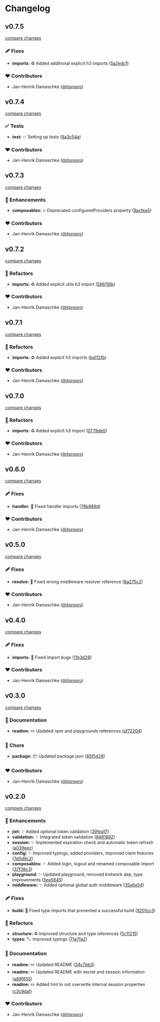 # Changelog


## v0.7.5

[compare changes](https://github.com/itpropro/nuxt-oidc-auth/compare/v0.7.4...v0.7.5)

### 🩹 Fixes

- **imports:** ♻️   Added additional explicit h3 imports ([5a2edc1](https://github.com/itpropro/nuxt-oidc-auth/commit/5a2edc1))

### ❤️ Contributors

- Jan-Henrik Damaschke ([@itpropro](http://github.com/itpropro))

## v0.7.4

[compare changes](https://github.com/itpropro/nuxt-oidc-auth/compare/v0.7.3...v0.7.4)

### ✅ Tests

- **test:** ✅   Setting up tests ([8a3c54a](https://github.com/itpropro/nuxt-oidc-auth/commit/8a3c54a))

### ❤️ Contributors

- Jan-Henrik Damaschke ([@itpropro](http://github.com/itpropro))

## v0.7.3

[compare changes](https://github.com/itpropro/nuxt-oidc-auth/compare/v0.7.2...v0.7.3)

### 🚀 Enhancements

- **composables:** 🔥   Deprecated configuredProviders property ([9acfea5](https://github.com/itpropro/nuxt-oidc-auth/commit/9acfea5))

### ❤️ Contributors

- Jan-Henrik Damaschke ([@itpropro](http://github.com/itpropro))

## v0.7.2

[compare changes](https://github.com/itpropro/nuxt-oidc-auth/compare/v0.7.1...v0.7.2)

### 💅 Refactors

- **imports:** ♻️   Added explicit utils h3 import ([586116b](https://github.com/itpropro/nuxt-oidc-auth/commit/586116b))

### ❤️ Contributors

- Jan-Henrik Damaschke ([@itpropro](http://github.com/itpropro))

## v0.7.1

[compare changes](https://github.com/itpropro/nuxt-oidc-auth/compare/v0.7.0...v0.7.1)

### 💅 Refactors

- **imports:** ♻️   Added explicit h3 imports ([ba112fb](https://github.com/itpropro/nuxt-oidc-auth/commit/ba112fb))

### ❤️ Contributors

- Jan-Henrik Damaschke ([@itpropro](http://github.com/itpropro))

## v0.7.0

[compare changes](https://github.com/itpropro/nuxt-oidc-auth/compare/v0.6.0...v0.7.0)

### 💅 Refactors

- **imports:** ♻️   Added explicit h3 import ([0779de0](https://github.com/itpropro/nuxt-oidc-auth/commit/0779de0))

### ❤️ Contributors

- Jan-Henrik Damaschke ([@itpropro](http://github.com/itpropro))

## v0.6.0

[compare changes](https://github.com/itpropro/nuxt-oidc-auth/compare/v0.5.0...v0.6.0)

### 🩹 Fixes

- **handler:** 🐛   Fixed handler imports ([78b989d](https://github.com/itpropro/nuxt-oidc-auth/commit/78b989d))

### ❤️ Contributors

- Jan-Henrik Damaschke ([@itpropro](http://github.com/itpropro))

## v0.5.0

[compare changes](https://github.com/itpropro/nuxt-oidc-auth/compare/v0.4.0...v0.5.0)

### 🩹 Fixes

- **resolve:** 🐛   Fixed wrong middleware resolver reference ([8a275c2](https://github.com/itpropro/nuxt-oidc-auth/commit/8a275c2))

### ❤️ Contributors

- Jan-Henrik Damaschke ([@itpropro](http://github.com/itpropro))

## v0.4.0

[compare changes](https://github.com/itpropro/nuxt-oidc-auth/compare/v0.3.0...v0.4.0)

### 🩹 Fixes

- **imports:** 🐛   Fixed import bugs ([11b3d28](https://github.com/itpropro/nuxt-oidc-auth/commit/11b3d28))

### ❤️ Contributors

- Jan-Henrik Damaschke ([@itpropro](http://github.com/itpropro))

## v0.3.0

[compare changes](https://github.com/itpropro/nuxt-oidc-auth/compare/v0.2.0...v0.3.0)

### 📖 Documentation

- **readme:** ✏️   Updated npm and playgrounds references ([af72204](https://github.com/itpropro/nuxt-oidc-auth/commit/af72204))

### 🏡 Chore

- **package:** 📦️   Updated package json ([85f5428](https://github.com/itpropro/nuxt-oidc-auth/commit/85f5428))

### ❤️ Contributors

- Jan-Henrik Damaschke ([@itpropro](http://github.com/itpropro))

## v0.2.0

[compare changes](https://github.com/itpropro/nuxt-oidc-auth/compare/6b924f7ea7037a3af861cbba82244892ff5e61f6...v0.2.0)

### 🚀 Enhancements

- **jwt:** ✨   Added optional token validation ([39fea17](https://github.com/itpropro/nuxt-oidc-auth/commit/39fea17))
- **validation:** ✨   Integrated token validation ([8481892](https://github.com/itpropro/nuxt-oidc-auth/commit/8481892))
- **session:** ✨   Implemented expiration check and automatic token refresh ([a039eec](https://github.com/itpropro/nuxt-oidc-auth/commit/a039eec))
- **config:** ✨   Improved typings, added providers, improved claim features ([7d0d9c2](https://github.com/itpropro/nuxt-oidc-auth/commit/7d0d9c2))
- **composables:** ✨   Added login, logout and renamed composable import ([37f38c3](https://github.com/itpropro/nuxt-oidc-auth/commit/37f38c3))
- **playground:** ✨   Updated playground, removed knitwork dep, type improvements ([5ea5845](https://github.com/itpropro/nuxt-oidc-auth/commit/5ea5845))
- **middleware:** ✨   Added optional global auth middleware ([35a6e54](https://github.com/itpropro/nuxt-oidc-auth/commit/35a6e54))

### 🩹 Fixes

- **build:** 💚   Fixed type imports that prevented a successful build ([9201cc3](https://github.com/itpropro/nuxt-oidc-auth/commit/9201cc3))

### 💅 Refactors

- **structure:** ♻️   Improved structure and type references ([5c11215](https://github.com/itpropro/nuxt-oidc-auth/commit/5c11215))
- **types:** 🏷️   Improved typings ([71e7fa2](https://github.com/itpropro/nuxt-oidc-auth/commit/71e7fa2))

### 📖 Documentation

- **readme:** ✏️   Updated README ([34c7bb3](https://github.com/itpropro/nuxt-oidc-auth/commit/34c7bb3))
- **readme:** ✏️   Updated README with secret and session information ([a89f655](https://github.com/itpropro/nuxt-oidc-auth/commit/a89f655))
- **readme:** ✏️   Added hint to not overwrite internal session properties ([c3c9daf](https://github.com/itpropro/nuxt-oidc-auth/commit/c3c9daf))

### ❤️ Contributors

- Jan-Henrik Damaschke ([@itpropro](http://github.com/itpropro))

